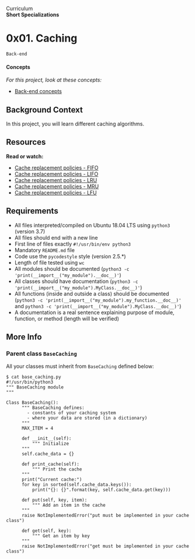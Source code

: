 Curriculum <br>
**Short Specializations** <br>

# 0x01. Caching

`Back-end`

#### Concepts

_For this project, look at these concepts:_

* [Back-end concepts](https://www.intranet.alxswe.com/concepts/557)

## Background Context

In this project, you will learn different caching algorithms. <br>

## Resources

**Read or watch:**

* [Cache replacement policies - FIFO](https://www.en.wikipedia.org/wiki/Cache_replacement_policies#First_In_First_Out_%28FIFO%29)
* [Cache replacement policies - LIFO](https://www.en.wikipedia.org/wiki/Cache_replacement_policies#Last_In_First_Out_%28LIFO%29)
* [Cache replacement policies - LRU](https://www.en.wikipedia.org/wiki/Cache_replacement_policies#Least_Recently_Used_%28LRU%29)
* [Cache replacement policies - MRU](https://www.en.wikipedia.org/wiki/Cache_replacement_policies#Most_Recently_Used_%28MRU%29)
* [Cache replacement policies - LFU](https://www.en.wikipedia.org/wiki/Cache_replacement_policies#Least_Frequently_Used_%28LFU%29)

## Requirements

* All files interpreted/compiled on Ubuntu 18.04 LTS using `python3` (version 3.7)
* All files should end with a new line
* First line of files exactly `#!/usr/bin/env python3`
* Mandatory `README.md` file
* Code use the `pycodestyle` style (version 2.5.*)
* Length of file tested using `wc`
* All modules should be documented (`python3 -c 'print(__import__("my_module").__doc__)'`)
* All classes should have documentation (`python3 -c 'print(__import__("my_module").MyClass.__doc__)'`)
* All functions (inside and outside a class) should be documented (`python3 -c 'print(__import__("my_module").my_function.__doc__)'` and `python3 -c 'print(__import__("my_module").MyClass.__doc__)'`)
* A documentation is a real sentence explaining purpose of module, function, or method (length will be verified)

## More Info

### Parent class `BaseCaching`

All your classes must inherit from `BaseCaching` defined below: <br>

```python3
$ cat base_caching.py
#!/usr/bin/python3
""" BaseCaching module
"""

Class BaseCaching():
      """ BaseCaching defines:
      	- constants of your caching system
      	- where your data are stored (in a dictionary)
      """
      MAX_ITEM = 4

      def __init__(self):
      	  """ Initialize
	  """
	  self.cache_data = {}

      def print_cache(self):
      	  """ Print the cache
	  """
	  print("Current cache:")
	  for key in sorted(self.cache_data.keys()):
	      print("{}: {}".format(key, self.cache_data.get(key)))

      def put(self, key, item):
      	  """ Add an item in the cache
	  """
	  raise NotImplementedError("put must be implemented in your cache class")

      def get(self, key):
      	  """ Get an item by key
	  """
	  raise NotImplementedError("get must be implemented in your cache class")
```

